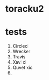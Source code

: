 # toracku2

tests
=============================

1. Circleci
2. Wrecker 
3. Travis
4. Xavi ci
5. Quvet xic
6. 
